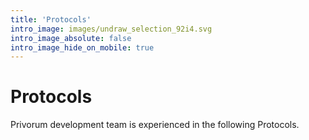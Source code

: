 ```yaml
---
title: 'Protocols'
intro_image: images/undraw_selection_92i4.svg
intro_image_absolute: false
intro_image_hide_on_mobile: true
---
```


# Protocols


Privorum development team is experienced in the following Protocols.
 
